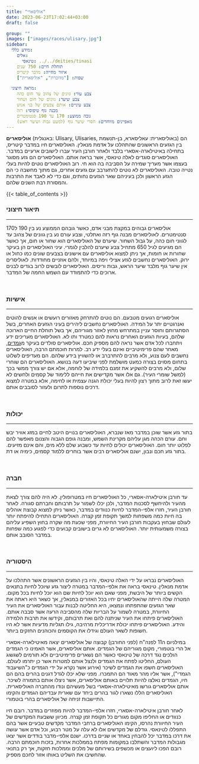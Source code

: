 ```yaml
---
title: "אוליסארי"
date: 2023-06-23T17:02:44+03:00
draft: false

group: ""
images: ["images/races/ulisary.jpg"]
sidebar:
  מידע כללי:
    אלים:
      טינאסי: ../../deities/tinasi
    תוחלת חיים: 750 שנים
    איזור מחייה: מדבר קיטריס
    שפות: ["מדוברת", "אוליסארית"]

  מראה חיצוני:
    צבע עור: גוונים של צהוב עד חום כהה
    צבע שיער: גוונים של חום ושחור
    צבע עיניים: אותם צבעים של בני אנוש
    מבנה גוף טיפוסי: רזה
    גובה ממוצע: 170 עד 190 סנטימטרים
    מאפיינים מיוחדים: חסרי שיער גוף (למעט גבות ושיער ראש)
---
```


**אוליסארים** (באנגלית: Ulisary, Ulisaries, באוליסארית: עאליסארא, בן-תנשמת) הם בין הגזעים הראשונים שהתהלכו על אדמת מנאלין. האוליסארים חיו במדבר קיטריס, בתחילה באיטילארה-אסארי בלבד ולאחר חורבן העיר עברו לישובים ארעיים במדבר. האוליסארים סוגדים לאלה טינאסי, אשר בראה אותם. האוליסארים הם גזע מסוגר בעצמו אשר מעריך שמירה על הסביבה בה הוא חי. רוב האוליסארים נוטים להיות בעלי נטייה טובה. האוליסארים לא נוטים להתערבב עם גזעים אחרים, גם מתוך מחשבה כי הם הגזע הראשון ולכן בעיניהם שאר הגזעים נחותים, וגם כדי לא לאבד את התרבות והמסורת רבת השנים שלהם.

{{< table_of_contents >}}

### תיאור חיצוני

---

אוליסארים גבוהים במקצת מבני אדם, כאשר גובהם הממוצע נע בין 190 ל170 סנטימטרים. לאוליסארים מבנה גוף רזה ואתלטי, וצבע עורם נע בין גוונים של צהוב עד לגווני חום כהה, על גבול השחור. שיערם של האוליסארים הוא שחור או חום, אך כאשר הם מגיעים לגיל 650 מתחיל צבע שיערם להלבין לגמרי. עיני האוליסארים הן בעיקר שחורות או חומות, אך ניתן למצוא אוליסארים עם אישונים בצבעים שונים כמו כחול או ירוק. האוליסארים נחשבים לגזע אצילי ויפה במיוחד, ולהם אוזניים מחודדות. לאוליסרים אין שיער גוף מלבד שיער הראש, גבות וריסים. האוליסארים לובשים לרוב בגדים לבנים ארוכים כדי להתמודד עם השמש החמה של המדבר.

&nbsp;

### אישיות

---

אוליסארים רגועים מטבעם. הם נוטים להתרחק מאזורים רועשים או אנשים להוטים ואנרגטיים יתר על המידה. האוליסארים נחשבים ליהירים בעיני הגזעים האחרים, בשל הסתגרותם וחוסר עניין במתרחש מחוץ לאזור מגוריהם, אך בשל תוחלת החיים הארוכה שלהם, בעיות הגזעים האחרים נראות להם כמטרד ותו לא. האוליסארים מעריכים ידע ויתחברו לכל אדם אשר נראה להם מספיק חכם. אוליסארים סולדים בעיקר מ[גמדים](../dwarf), מאחר שהם פרימיטיביים ואינם בעלי ידע רב. למרות חוכמתם הרבה, האוליסארים נחשבים לעם צנוע, ולא מרבים להתרברב או להשוויץ בידע שלהם. הם מעדיפים לשלוט בתחום מסוים בצורה כמעט מושלמת לפני שיביעו דעה בנושא. האוליסארים הם שוחרי שלום, ולא מרבים להשקיע את זמנם בלמידה של לוחמה, אלא אם יש צורך ממשי בכך (למשל שומרי העיר). גם אלו אשר מקדישים את חייהם ללימוד של קסמים ולחשים לא יעשו זאת לרוב מתוך רצון להיות בעלי יכולת הגנה עצמית או לחימה, אלא במטרה למצוא דרכים נוספות לתרום ולעזור לסובבים אותם.

&nbsp;

### יכולות

---

בתור גזע אשר שוכן במדבר מאז שנברא, האוליסארים בנויים היטב לחיים במזג אוויר יבש וחם. עורם הכהה מגן עליהם מקרינת השמש, ומבנה גופם הגבוה והצנום מאפשר להם לפלוט יותר חום. האוליסארים יכולים לחיות עד כשבוע שלם ללא מים, והם אינם מזיעים. בתור גזע חכם ונבון, ישנם אוליסארים רבים אשר בוחרים ללמוד קסמים, כימיה או דת.

&nbsp;

### חברה

---

עד חורבן איטילארה-אסארי, כל האוליסארים חיו במטרופולין. לא היה להם צורך לצאת מהעיר ולהיחשף לסכנות המדבר, ולכן יכלו לשמור על תרבותם וחברתם סגורה. לאחר חורבן העיר, חזרו אלפי-המדבר לחיות כנוודים במדבר, כאשר ניתן למצוא קבוצת אוהלים בה חיות כמה משפחות למשך תקופת זמן קצרה. האוליסארים התחילו להיפתח יותר לעולם שבחוץ בעקבות חורבן העיר החיוורת, מפני שכעת מה שקרה בחוץ השפיע עליהם בצורה משמעותית יותר. האוליסארים לא גרים בישובים קבועים כדי לפגוע כמה שפחות במדבר הסובב אותם.

&nbsp;

### היסטוריה

---

האוליסארים נבראו על ידי האלה טינאסי, והיו בין הגזעים הראשונים אשר התהלכו על אדמת מנאלין. טינאסי בראה את אלפי-המדבר במטרה ליצור גזע שיוכל לחיות בתנאים הקשים ביותר של היבשת, מפני שאם הוא יוכל לחיות שם הוא יוכל לחיות בכל מקום. המטרה שלה הייתה שהאוליסארים יחיו בכל האזורים במנאלין, אך כשאר היא ראתה את שאר הגזעים שהתפתחו ונמצאו, היא החליטה לבנות עבור האוליסארים את העיר החיוורת, במטרה לשמור על הבריות שלה מהסביבה הרעה אשר סבבה אותם. האוליסארים פיתחו את העיר שניתנה להם ואת תרבותם, וקידשו את תרבות הלמידה והידע. האוליסארים פיתחו יכולת אדריכלית מרהיבה, גילו תגליות מדעיות אשר לא היו חשופות לשאר העולם וגידלו את הקוסמים והכוהנים החזקים ביותר.

במילניום ה11 לפנה"ח (לפני החורבן) קבוצה של אוליסארים יצאה מאיטילארה-אסארי אל הרי בוטמורי, מקום מגוריהם של הגמדים. אותם אוליסארים, אשר האמינו כי הגמדים הולכים נגד דרכה של טינאסי כאשר הם נשארים פרימיטיביים ולא תורמים לשגשוג העולם, החליטו לפתח את הגמדים ולנצל אותם למטרות אשר כן יתרמו לעולם. האוליסארים חשפו את הגמדים לשיכר (אירוע אשר נקרא על ידי הגמדים כ"השיעבוד הגמדי"), אשר אליו מהר מאוד הם התמכרו. מפני שלא יכלו לגדל דגנים בהרים בהם הם חיו, הגמדים נאלצו להיות תלויים באותם אוליסארים, אשר ניצלו אותם בתמורה לשיכר. אותם אוליסארים גורשו מאיטילארה-אסארי בשל מעשיהם ונודו מהחברה האוליסארית. האוליסארים הללו נשארו לגור בהרים ביחד עם שארית עבדיהם הגמדים והקימו התיישבות זניחה של אוליסארים בהרי בוטמורי.

לאחר חורבן איטילארה-אסארי, חזרו אלפי-המדבר להיות מפוזרים במדבר. רובם חיו כנוודים או החליפו מקום מגורים כל תקופת זמן קצרה. מכיוון ששבעת המקדשים של העיר החיוורת נהרסו, הקימו האוליסארים ברחבי המדבר מקדשים טבעיים אשר בהם התפללו לטינאסי. גודלם של מקדשים אלו לא עלה על מטר רבוע, וכל אדם אשר עושה את דרכו במדבר יכל להבחין באחד או שניים בדרכו. ישנם אלפי-מדבר בודדים אשר יצאו מגבולות המדבר והשתלבו במקומות מפתח בממלכות אחרות, בזכות חוכמתם הרבה. רובם הפכו ליועצים או מכשפים בשירותם של מלכים וממלכות חזקות, אך רק בתנאי שהחשיבו את השליט באותו אזור לחכם מספיק.
